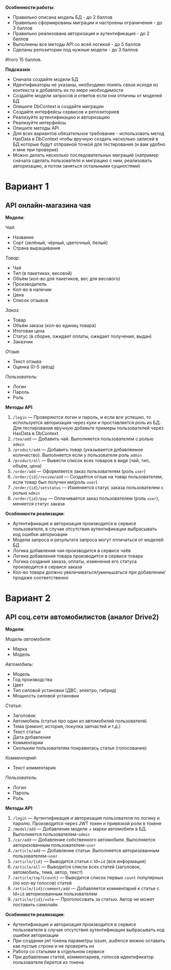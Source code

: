 **Особенности работы**:
- Правильно описана модель БД - до 2 баллов
- Правильно сформированы миграции и настроены ограничения - до 3 баллов
- Правильно реализована авторизация и аутентификация - до 2 баллов
- Выполнены все методы API со всей логикой - до 5 баллов
- Сделаны репозитории под нужные модели - до 3 баллов

Итого 15 баллов.

**Подсказки**:
- Сначала создайте модели БД
- Идентификаторы не указаны, необходимо понять связи исходя из контекста и добавлять их по мере необходимости
- Создайте модели запросов и ответов если они отличны от моделей БД
- Опишите DbContext и создайте миграции
- Создайте интерфейсы сервисов и репозиториев
- Реализуйте аутентификацию и авторизацию
- Реализуйте интерфейсы 
- Опишите методы API  
- Для всех вариантов обязательное требование - использовать метод HasData в DbContext чтобы вручную создать несколько записей в БД которые будут отправной точкой для тестирования (и вам удобно и мне при проверке)
- Можно делать несколько последовательных миграций (например сначала сделать пользователя и миграцию с ним, реализовать авторизацию, а потом заняться остальными сущностями)

# Вариант 1
## API онлайн-магазина чая
**Модели**:

_Чай_:
- Название
- Сорт (зелёный, чёрный, цветочный, белый)
- Страна выращивания

_Товар_:
- Чай
- Тип (в пакетиках, весовой)
- Объём (кол-во для пакетиков, вес для весового)
- Производитель
- Кол-во в наличии
- Цена
- Список отзывов

_Заказ_:
- Товар
- Объём заказа (кол-во единиц товара)
- Итоговая цена
- Статус (в сборке, ожидает оплаты, ожидает получения, выдан)
- Заказчик

_Отзыв_:
- Текст отзыва
- Оценка (0-5 звёзд)

_Пользователь_:
- Логин
- Пароль
- Роль

**Методы API**:
1. `/login` — Проверяются логин и пароль, и если все успешно, то используется авторизация через куки и проставляется роль из БД. Для тестирования вручную добавьте примеры пользователей через HasData в DbContext.
2. `/tea/add` — Добавить чай. Выполняется пользователем с ролью `admin`
3. `/product/add` — Добавить товар (указывается добавляемое количество). Выполняется если у пользователя роль `admin`
4. `/product/all` — Вывести список всех товаров в виде (чай, тип, объём, цена)
5. `/order/add` — Оформляется заказ пользователем (роль `user`)
6. `/order/{id}/review/add` — Создаётся отзыв на товар пользователем, если товар был получен им(роль `user`)
7. `/order/{id}/setstatus` — Изменяется статус заказа пользователем с ролью `admin`
8. `/order/{id}/pay` — Оплачивается заказ пользователем (роль `user`), меняется статус заказа

**Особенности реализации**:
- Аутентификация и авторизация производится в сервисе пользователя, в случае отсутствия аутентификации выбрасывать код ошибки авторизации
- Модели запроса и результата запроса могут отличаться от моделей БД
- Логика добавления чая производится в сервисе чаёв
- Логика добавления товара производится в сервисе товара
- Логика создания заказа, оплаты, изменения его статуса производится в сервисе заказа
- Кол-во товара должно увеличиваться/уменьшаться при добавлении/продаже соответственно

# Вариант 2
## API соц.сети автомобилистов (аналог Drive2)
**Модели**:

_Модель автомобиля_:
- Марка
- Модель

_Автомобиль_:
- Модель
- Год производства
- Цвет
- Тип силовой установки (ДВС, электро, гибрид)
- Мощность силовой установки

_Статья_:
- Заголовок
- Автомобиль (статья про один из автомобилей пользователя)
- Тема (ремонт, история, покупка запчастей и т.д.)
- Текст статьи
- Дата добавления
- Комментарии
- Скольким пользователям понравилась статья (голосование)

_Комментарий_:
- Текст комментария

_Пользователь_:
- Логин
- Пароль
- Роль

**Методы API**:
1. `/login` — Аутентификация и авторизация пользователя по логину и паролю. Производится через JWT токен и привязкой роли в токене
2. `/model/add` — Добавление модели + марки автомобиля в БД. Выполняется пользователем-`admin`
3. `/car/add` — Добавление собственного автомобиля. Выполняется авторизованным пользователем-`user`
4. `/article/add` — Добавление статьи. Выполняется авторизованным пользователем-`user`
5. `/article/{id}` — Выводится статья с Id=`id` (вся информация)
6. `/article/all` — Выводится список всех статей (заголовок, автомобиль, тема, автор, текст)
7. `/article/top?{count}` — Выводится список первых `count` популярных (по кол-ву голосов) статей
8. `/article/{id}/comment/add` — Добавляется комментарий к статье с Id=`id` авторизованным пользователем
9. `/article/{id}/vote` — Проголосовать за статью. Автор не может поставить самолайк

**Особенности реализации**:
- Аутентификация и авторизация производится в сервисе пользователя в случае отсутствия аутентификации выбрасывать код ошибки авторизации
- При создании jwt токена параметры issuer, audience можно оставить как пустые строки и не проверять их
- Работа со статьями в отдельном сервисе
- При добавлении статей, комментариев, голосов идентификатор пользователя берется из токена
